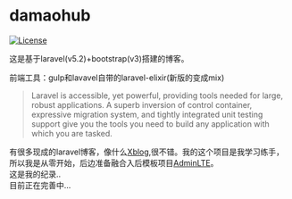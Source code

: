 # damaohub


[![License](https://poser.pugx.org/laravel/framework/license.svg)](https://github.com/damaohub/laravel-blog)

这是基于laravel(v5.2)+bootstrap(v3)搭建的博客。    

前端工具：gulp和lavavel自带的laravel-elixir(新版的变成mix)

>Laravel is accessible, yet powerful, providing tools needed for large, robust applications. A superb inversion of control container, expressive migration system, and tightly integrated unit testing support give you the tools you need to build any application with which you are tasked.

有很多现成的laravel博客，像什么[Xblog](https://github.com/lufficc/Xblog/),很不错。我的这个项目是我学习练手，所以我是从零开始，后边准备融合入后模板项目[AdminLTE](https://github.com/almasaeed2010/AdminLTE)。  
这是我的纪录..   
目前正在完善中...
